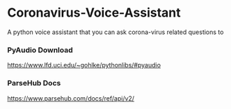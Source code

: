 # Coronavirus-Voice-Assistant
A python voice assistant that you can ask corona-virus related questions to

### PyAudio Download
https://www.lfd.uci.edu/~gohlke/pythonlibs/#pyaudio

### ParseHub Docs 
https://www.parsehub.com/docs/ref/api/v2/
